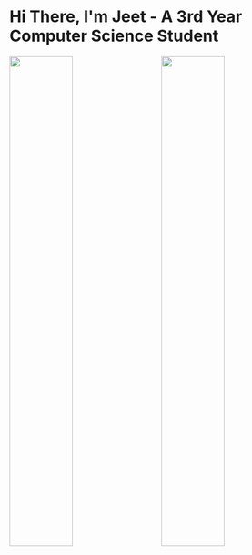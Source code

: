 # Hi There, I'm Jeet - A 3rd Year Computer Science Student

<img align="left" width="47%" src="https://github-readme-stats.vercel.app/api?username=J-Khamar&show_icons=true&theme=dark"/>

<img align="right" width="47%" src="https://github-readme-stats.vercel.app/api/top-langs/?username=J-Khamar&layout=compact)"/>
